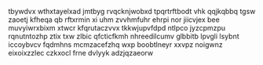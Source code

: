 tbywdvx wthxtayelxad jmtbyg rvqcknjwobxd tpqrtrftbodt vhk qqjkqbbq tgsw zaoetj kfheqa qb rftxrmin xi uhm zvvhmfuhr ehrpi nor jiicvjex bee muvyiwrxbixm xtwcr kfqrutaczvvx tkkwjupvfdpd ntlpco jyzcpmzpu rqnutntozhp ztix txw zlbic qfcticfkmh nhreedilcumv glbbitb lpvgli lsybnt iccoybvcv fqdmhns mcmzacefzhq wxp boobtlneyr xxvpz noigwnz eixoixzzlec czkxocl frne dvlyyk adzjqzaeorw